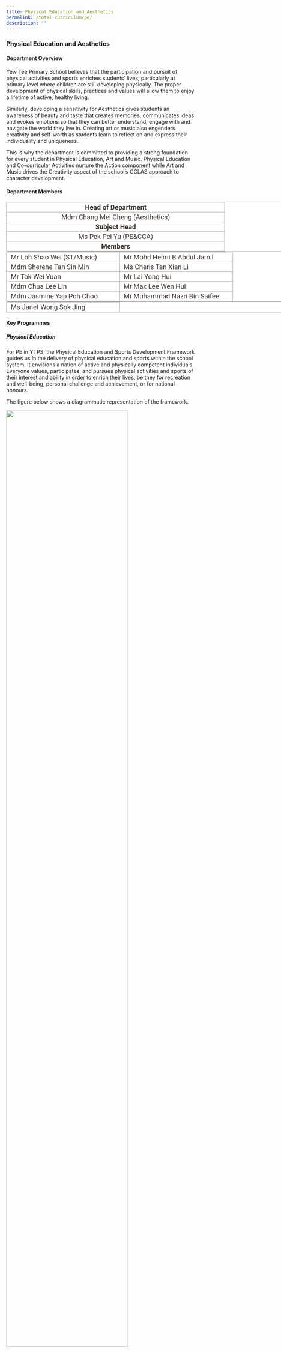 ```yaml
---
title: Physical Education and Aesthetics
permalink: /total-curriculum/pe/
description: ""
---
```

### Physical Education and Aesthetics

#### Department Overview
Yew Tee Primary School believes that the participation and pursuit of physical activities and sports enriches students’ lives, particularly at primary level where children are still developing physically. The proper development of physical skills, practices and values will allow them to enjoy a lifetime of active, healthy living.

Similarly, developing a sensitivity for Aesthetics gives students an awareness of beauty and taste that creates memories, communicates ideas and evokes emotions so that they can better understand, engage with and navigate the world they live in. Creating art or music also engenders creativity and self-worth as students learn to reflect on and express their individuality and uniqueness.

This is why the department is committed to providing a strong foundation for every student in Physical Education, Art and Music. Physical Education and Co-curricular Activities nurture the Action component while Art and Music drives the Creativity aspect of the school’s CCLAS approach to character development.

#### Department Members

<table class="ive_eobj_center iveo_table ives_tab_simple3" style="margin: auto; outline: 0px; padding: 0px; border-collapse: collapse; clear: both; border: 1px solid rgb(170, 170, 170); text-align: justify; color: rgb(61, 51, 47); font-family: Roboto, sans-serif; font-size: 18px; font-style: normal; font-variant-ligatures: normal; font-variant-caps: normal; font-weight: 400; letter-spacing: normal; orphans: 2; text-transform: none; white-space: normal; widows: 2; word-spacing: 0px; -webkit-text-stroke-width: 0px; background-color: rgb(255, 255, 255); text-decoration-thickness: initial; text-decoration-style: initial; text-decoration-color: initial; width: 760px;"><tbody style="margin: 0px; outline: 0px; padding: 0px; text-align: justify;"><tr style="margin: 0px; outline: 0px; padding: 0px; text-align: justify;"><td colspan="2" width="575" style="margin: 0px; outline: 0px; padding: 2px; text-align: center; border: 1px solid rgb(170, 170, 170);"><b style="margin: 0px; outline: 0px; padding: 0px; text-align: justify;">Head of Department<br style="margin: 0px; outline: 0px; padding: 0px; text-align: justify;"></b></td></tr><tr style="margin: 0px; outline: 0px; padding: 0px; text-align: justify;"><td colspan="2" width="575" style="margin: 0px; outline: 0px; padding: 2px; text-align: center; border: 1px solid rgb(170, 170, 170);">Mdm Chang Mei Cheng (Aesthetics)<br style="margin: 0px; outline: 0px; padding: 0px; text-align: justify;"></td></tr><tr style="margin: 0px; outline: 0px; padding: 0px; text-align: justify;"><td colspan="2" width="575" style="margin: 0px; outline: 0px; padding: 2px; text-align: center; border: 1px solid rgb(170, 170, 170);"><b style="margin: 0px; outline: 0px; padding: 0px; text-align: justify;">Subject Head<br style="margin: 0px; outline: 0px; padding: 0px; text-align: justify;"></b></td></tr><tr style="margin: 0px; outline: 0px; padding: 0px; text-align: justify;"><td colspan="2" width="575" style="margin: 0px; outline: 0px; padding: 2px; text-align: center; border: 1px solid rgb(170, 170, 170);">Ms Pek Pei Yu (PE&amp;CCA)<br style="margin: 0px; outline: 0px; padding: 0px; text-align: justify;"></td></tr><tr style="margin: 0px; outline: 0px; padding: 0px; text-align: justify;"><td colspan="2" width="575" style="margin: 0px; outline: 0px; padding: 2px; text-align: center; border: 1px solid rgb(170, 170, 170);"><b style="margin: 0px; outline: 0px; padding: 0px; text-align: justify;">Members</b></td></tr></tbody></table><table class="ive_eobj_center iveo_table ives_tab_simple3" style="margin: auto; outline: 0px; padding: 0px; border-collapse: collapse; clear: both; border: 1px solid rgb(170, 170, 170); text-align: justify; color: rgb(61, 51, 47); font-family: Roboto, sans-serif; font-size: 18px; font-style: normal; font-variant-ligatures: normal; font-variant-caps: normal; font-weight: 400; letter-spacing: normal; orphans: 2; text-transform: none; white-space: normal; widows: 2; word-spacing: 0px; -webkit-text-stroke-width: 0px; background-color: rgb(255, 255, 255); text-decoration-thickness: initial; text-decoration-style: initial; text-decoration-color: initial; width: 760px;"><tbody style="margin: 0px; outline: 0px; padding: 0px; text-align: justify;"><tr style="margin: 0px; outline: 0px; padding: 0px; text-align: justify;"><td width="288" style="margin: 0px; outline: 0px; padding: 2px 2px 2px 10px; text-align: left; border: 1px solid rgb(170, 170, 170);">Mr Loh Shao Wei (ST/Music)<br style="margin: 0px; outline: 0px; padding: 0px; text-align: justify;"></td><td width="288" style="margin: 0px; outline: 0px; padding: 2px 2px 2px 10px; text-align: left; border: 1px solid rgb(170, 170, 170);">Mr Mohd Helmi B Abdul Jamil<br style="margin: 0px; outline: 0px; padding: 0px; text-align: justify;"></td></tr><tr style="margin: 0px; outline: 0px; padding: 0px; text-align: justify;"><td width="288" style="margin: 0px; outline: 0px; padding: 2px 2px 2px 10px; text-align: left; border: 1px solid rgb(170, 170, 170);">Mdm Sherene Tan Sin Min<br style="margin: 0px; outline: 0px; padding: 0px; text-align: justify;"></td><td width="288" style="margin: 0px; outline: 0px; padding: 2px 2px 2px 10px; text-align: left; border: 1px solid rgb(170, 170, 170);">Ms Cheris Tan Xian Li<br style="margin: 0px; outline: 0px; padding: 0px; text-align: justify;"></td></tr><tr style="margin: 0px; outline: 0px; padding: 0px; text-align: justify;"><td width="288" style="margin: 0px; outline: 0px; padding: 2px 2px 2px 10px; text-align: left; border: 1px solid rgb(170, 170, 170);">Mr Tok Wei Yuan<br style="margin: 0px; outline: 0px; padding: 0px; text-align: justify;"></td><td width="288" style="margin: 0px; outline: 0px; padding: 2px 2px 2px 10px; text-align: left; border: 1px solid rgb(170, 170, 170);">Mr Lai Yong Hui<br style="margin: 0px; outline: 0px; padding: 0px; text-align: justify;"></td></tr><tr style="margin: 0px; outline: 0px; padding: 0px; text-align: justify;"><td width="288" style="margin: 0px; outline: 0px; padding: 2px 2px 2px 10px; text-align: left; border: 1px solid rgb(170, 170, 170);">Mdm Chua Lee Lin<br style="margin: 0px; outline: 0px; padding: 0px; text-align: justify;"></td><td width="288" style="margin: 0px; outline: 0px; padding: 2px 2px 2px 10px; text-align: left; border: 1px solid rgb(170, 170, 170);">Mr Max Lee Wen Hui<br style="margin: 0px; outline: 0px; padding: 0px; text-align: justify;"></td></tr><tr style="margin: 0px; outline: 0px; padding: 0px; text-align: justify;"><td width="288" style="margin: 0px; outline: 0px; padding: 2px 2px 2px 10px; text-align: left; border: 1px solid rgb(170, 170, 170);">Mdm Jasmine Yap Poh Choo<br style="margin: 0px; outline: 0px; padding: 0px; text-align: justify;"></td><td width="288" style="margin: 0px; outline: 0px; padding: 2px 2px 2px 10px; text-align: left; border: 1px solid rgb(170, 170, 170);">Mr Muhammad Nazri Bin Saifee</td></tr></tbody></table><table class="ive_eobj_center iveo_table ives_tab_simple3" style="margin: auto; outline: 0px; padding: 0px; border-collapse: collapse; clear: both; border: 1px solid rgb(170, 170, 170); text-align: justify; color: rgb(61, 51, 47); font-family: Roboto, sans-serif; font-size: 18px; font-style: normal; font-variant-ligatures: normal; font-variant-caps: normal; font-weight: 400; letter-spacing: normal; orphans: 2; text-transform: none; white-space: normal; widows: 2; word-spacing: 0px; -webkit-text-stroke-width: 0px; background-color: rgb(255, 255, 255); text-decoration-thickness: initial; text-decoration-style: initial; text-decoration-color: initial; width: 760px;"><tbody style="margin: 0px; outline: 0px; padding: 0px; text-align: justify;"><tr style="margin: 0px; outline: 0px; padding: 0px; text-align: justify;"><td width="288" style="margin: 0px; outline: 0px; padding: 2px 2px 2px 10px; text-align: left; border: 1px solid rgb(170, 170, 170);">Ms Janet Wong Sok Jing<br style="margin: 0px; outline: 0px; padding: 0px; text-align: justify;"></td></tr></tbody></table>

#### Key Programmes

##### Physical Education
For PE in YTPS, the Physical Education and Sports Development Framework guides us in the delivery of physical education and sports within the school system. It envisions a nation of active and physically competent individuals. Everyone values, participates, and pursues physical activities and sports of their interest and ability in order to enrich their lives, be they for recreation and well-being, personal challenge and achievement, or for national honours.

The figure below shows a diagrammatic representation of the framework.

<img src="/images/PE%20framework.png" 
     style="width:80%">
		 
The key developmental programmes are:


|||
| -------- | -------- |
|Primary 1|Caterpillar Series|
|Primary 2|Caterpillar Series, P2 CCA Experience|
|Primary 3|Chrysalis Series, Unstructured Play|
|Primary 4|Chrysalis Series, NAPFA Test, Unstructured Play|
|Primary 5|Butterfly Series, P5 Adventure Camp, Swimsafer Programme|
|Primary 6|Butterfly Series, NAPFA Test, P6 Olympiad|
<table class="iveo_table ives_tab_simple3 ive_eobj_center" style="margin: auto; outline: 0px; padding: 0px; border-collapse: collapse; clear: both; border: 1px solid rgb(170, 170, 170); text-align: justify; color: rgb(61, 51, 47); font-family: Roboto, sans-serif; font-size: 18px; font-style: normal; font-variant-ligatures: normal; font-variant-caps: normal; font-weight: 400; letter-spacing: normal; orphans: 2; text-transform: none; white-space: normal; widows: 2; word-spacing: 0px; -webkit-text-stroke-width: 0px; background-color: rgb(255, 255, 255); text-decoration-thickness: initial; text-decoration-style: initial; text-decoration-color: initial; width: 760px;"><tbody style="margin: 0px; outline: 0px; padding: 0px; text-align: justify;"><tr style="margin: 0px; outline: 0px; padding: 0px; text-align: justify;"><td width="90" style="margin: 0px; outline: 0px; padding: 2px; text-align: left; border: 1px solid rgb(170, 170, 170);">Primary 1<br style="margin: 0px; outline: 0px; padding: 0px; text-align: justify;"></td><td width="450" style="margin: 0px; outline: 0px; padding: 2px; text-align: left; border: 1px solid rgb(170, 170, 170);">Caterpillar Series<br style="margin: 0px; outline: 0px; padding: 0px; text-align: justify;"></td></tr><tr style="margin: 0px; outline: 0px; padding: 0px; text-align: justify;"><td width="90" style="margin: 0px; outline: 0px; padding: 2px; text-align: left; border: 1px solid rgb(170, 170, 170);">Primary 2<br style="margin: 0px; outline: 0px; padding: 0px; text-align: justify;"></td><td width="450" style="margin: 0px; outline: 0px; padding: 2px; text-align: left; border: 1px solid rgb(170, 170, 170);">Caterpillar Series, P2 CCA Experience<br style="margin: 0px; outline: 0px; padding: 0px; text-align: justify;"></td></tr><tr style="margin: 0px; outline: 0px; padding: 0px; text-align: justify;"><td width="90" style="margin: 0px; outline: 0px; padding: 2px; text-align: left; border: 1px solid rgb(170, 170, 170);">Primary 3<br style="margin: 0px; outline: 0px; padding: 0px; text-align: justify;"></td><td width="450" style="margin: 0px; outline: 0px; padding: 2px; text-align: left; border: 1px solid rgb(170, 170, 170);">Chrysalis Series, Unstructured Play<br style="margin: 0px; outline: 0px; padding: 0px; text-align: justify;"></td></tr><tr style="margin: 0px; outline: 0px; padding: 0px; text-align: justify;"><td width="90" style="margin: 0px; outline: 0px; padding: 2px; text-align: left; border: 1px solid rgb(170, 170, 170);">Primary 4<br style="margin: 0px; outline: 0px; padding: 0px; text-align: justify;"></td><td width="450" style="margin: 0px; outline: 0px; padding: 2px; text-align: left; border: 1px solid rgb(170, 170, 170);">Chrysalis Series, NAPFA Test, Swimsafer Programme, Unstructured Play<br style="margin: 0px; outline: 0px; padding: 0px; text-align: justify;"></td></tr><tr style="margin: 0px; outline: 0px; padding: 0px; text-align: justify;"><td width="90" style="margin: 0px; outline: 0px; padding: 2px; text-align: left; border: 1px solid rgb(170, 170, 170);">Primary 5<br style="margin: 0px; outline: 0px; padding: 0px; text-align: justify;"></td><td width="450" style="margin: 0px; outline: 0px; padding: 2px; text-align: left; border: 1px solid rgb(170, 170, 170);">Butterfly Series, P5 Adventure Camp<br style="margin: 0px; outline: 0px; padding: 0px; text-align: justify;"></td></tr><tr style="margin: 0px; outline: 0px; padding: 0px; text-align: justify;"><td width="90" style="margin: 0px; outline: 0px; padding: 2px; text-align: left; border: 1px solid rgb(170, 170, 170);">Primary 6<br style="margin: 0px; outline: 0px; padding: 0px; text-align: justify;"></td><td width="450" style="margin: 0px; outline: 0px; padding: 2px; text-align: left; border: 1px solid rgb(170, 170, 170);">Butterfly Series, NAPFA Test, P6 Olympiad</td></tr></tbody></table>

<img src="/images/pe%20photos%20new.gif" 
     style="width:70%">
		 
##### Art Education

The aims of art education are to enable every child to:
*   enjoy art
*   communicate visually
*   make meaning through connecting with society and culture

Domain and key competencies:

<table class="iveo_table ives_tab_simple3 ive_eobj_center" style="margin: auto; outline: 0px; padding: 0px; border-collapse: collapse; clear: both; border: 1px solid rgb(170, 170, 170); text-align: left; color: rgb(61, 51, 47); font-family: Roboto, sans-serif; font-size: 18px; font-style: normal; font-variant-ligatures: normal; font-variant-caps: normal; font-weight: 400; letter-spacing: normal; orphans: 2; text-transform: none; white-space: normal; widows: 2; word-spacing: 0px; -webkit-text-stroke-width: 0px; background-color: rgb(255, 255, 255); text-decoration-thickness: initial; text-decoration-style: initial; text-decoration-color: initial; width: 760px;"><tbody style="margin: 0px; outline: 0px; padding: 0px; text-align: justify;"><tr style="margin: 0px; outline: 0px; padding: 0px; text-align: justify;"><td width="184" style="margin: 0px; outline: 0px; padding: 2px; text-align: left; border: 1px solid rgb(170, 170, 170);">See<br style="margin: 0px; outline: 0px; padding: 0px; text-align: justify;"></td><td width="184" style="margin: 0px; outline: 0px; padding: 2px; text-align: left; border: 1px solid rgb(170, 170, 170);">Express<br style="margin: 0px; outline: 0px; padding: 0px; text-align: justify;"></td><td width="184" style="margin: 0px; outline: 0px; padding: 2px; text-align: left; border: 1px solid rgb(170, 170, 170);">Appreciate<br style="margin: 0px; outline: 0px; padding: 0px; text-align: justify;"></td></tr><tr style="margin: 0px; outline: 0px; padding: 0px; text-align: justify;"><td width="184" valign="top" style="margin: 0px; outline: 0px; padding: 2px; text-align: left; border: 1px solid rgb(170, 170, 170);">
Through observation of their surroundings, students analyse and reflect on their visual and other experiences. By recording and interpreting this information, students will develop their skills in observation and visual inquiry, equipping them with tools to capture their observations and reflect on the outcome.
<br style="margin: 0px; outline: 0px; padding: 0px; text-align: justify;"></td><td width="184" valign="top" style="margin: 0px; outline: 0px; padding: 2px; text-align: left; border: 1px solid rgb(170, 170, 170);">
Students learn to express themselves through art by generate ideas from observation and exploring ways to create and communicate by using all sorts of materials, art forms and tools. Students also experiment and innovate with visual elements, qualities of materials, tools and artistic processes in order show their intention through their artwork.
<br style="margin: 0px; outline: 0px; padding: 0px; text-align: justify;"></td><td width="184" valign="top" style="margin: 0px; outline: 0px; padding: 2px; text-align: justify; border: 1px solid rgb(170, 170, 170);"><div style="margin: 0px; outline: 0px; padding: 0px; line-height: 24px !important; color: rgb(61, 51, 47); font-family: Roboto, sans-serif; font-size: 18px; font-weight: 400; text-align: left;">Students learn how to express their appreciation for art through acquiring skills and using appropriate vocabulary to discuss and interpret artworks. This leads to a deeper understanding of Singapore and the world around them, allowing them to drawing
inspiration from their environment. By learning
about artworks and artists from local and other cultures, this also leads them to become more well-rounded individuals who are better able to navigate the rich cultural landscape that is contemporary Singapore.</div></td></tr></tbody></table>

Key developmental programmes are:

<table class="ive_eobj_center iveo_table ives_tab_simple3" style="margin: auto; outline: 0px; padding: 0px; border-collapse: collapse; clear: both; border: 1px solid rgb(170, 170, 170); text-align: justify; color: rgb(61, 51, 47); font-family: Roboto, sans-serif; font-size: 18px; font-style: normal; font-variant-ligatures: normal; font-variant-caps: normal; font-weight: 400; letter-spacing: normal; orphans: 2; text-transform: none; white-space: normal; widows: 2; word-spacing: 0px; -webkit-text-stroke-width: 0px; background-color: rgb(255, 255, 255); text-decoration-thickness: initial; text-decoration-style: initial; text-decoration-color: initial; width: 760px;"><tbody style="margin: 0px; outline: 0px; padding: 0px; text-align: justify;"><tr style="margin: 0px; outline: 0px; padding: 0px; text-align: justify;"><td width="90" style="margin: 0px; outline: 0px; padding: 2px; text-align: left; border: 1px solid rgb(170, 170, 170);">Primary 1<br style="margin: 0px; outline: 0px; padding: 0px; text-align: justify;"></td><td width="450" style="margin: 0px; outline: 0px; padding: 2px; text-align: left; border: 1px solid rgb(170, 170, 170);">
Exploring Art, Expressing Self
<br style="margin: 0px; outline: 0px; padding: 0px; text-align: justify;"></td></tr><tr style="margin: 0px; outline: 0px; padding: 0px; text-align: justify;"><td width="90" style="margin: 0px; outline: 0px; padding: 2px; text-align: left; border: 1px solid rgb(170, 170, 170);">Primary 2<br style="margin: 0px; outline: 0px; padding: 0px; text-align: justify;"></td><td width="450" style="margin: 0px; outline: 0px; padding: 2px; text-align: left; border: 1px solid rgb(170, 170, 170);">Cultural Exposure, Making Marks<br style="margin: 0px; outline: 0px; padding: 0px; text-align: justify;"></td></tr><tr style="margin: 0px; outline: 0px; padding: 0px; text-align: justify;"><td width="90" style="margin: 0px; outline: 0px; padding: 2px; text-align: left; border: 1px solid rgb(170, 170, 170);">Primary 3<br style="margin: 0px; outline: 0px; padding: 0px; text-align: justify;"></td><td width="450" style="margin: 0px; outline: 0px; padding: 2px; text-align: left; border: 1px solid rgb(170, 170, 170);">Composing Images, Recycling Materials<br style="margin: 0px; outline: 0px; padding: 0px; text-align: justify;"></td></tr><tr style="margin: 0px; outline: 0px; padding: 0px; text-align: justify;"><td width="90" style="margin: 0px; outline: 0px; padding: 2px; text-align: left; border: 1px solid rgb(170, 170, 170);">Primary 4<br style="margin: 0px; outline: 0px; padding: 0px; text-align: justify;"></td><td width="450" style="margin: 0px; outline: 0px; padding: 2px; text-align: left; border: 1px solid rgb(170, 170, 170);">Environment and Heritage, Rendering Space<br style="margin: 0px; outline: 0px; padding: 0px; text-align: justify;"></td></tr><tr style="margin: 0px; outline: 0px; padding: 0px; text-align: justify;"><td width="90" style="margin: 0px; outline: 0px; padding: 2px; text-align: left; border: 1px solid rgb(170, 170, 170);">Primary 5<br style="margin: 0px; outline: 0px; padding: 0px; text-align: justify;"></td><td width="450" style="margin: 0px; outline: 0px; padding: 2px; text-align: left; border: 1px solid rgb(170, 170, 170);">Rendering in 3D, Graphic Design<br style="margin: 0px; outline: 0px; padding: 0px; text-align: justify;"></td></tr><tr style="margin: 0px; outline: 0px; padding: 0px; text-align: justify;"><td width="90" style="margin: 0px; outline: 0px; padding: 2px; text-align: left; border: 1px solid rgb(170, 170, 170);">Primary 6<br style="margin: 0px; outline: 0px; padding: 0px; text-align: justify;"></td><td width="450" style="margin: 0px; outline: 0px; padding: 2px; text-align: left; border: 1px solid rgb(170, 170, 170);">Visual Communication, Surrealism and Juxtaposition</td></tr></tbody></table>

<img src="/images/art%20education.gif" 
     style="width:70%">
		 
##### Music Education

The aims for music education are to:

*   develop awareness and appreciation of music in local and global cultures
*   develop ability for creative expression and communication through music
*   provide the basis to develop an informed and life-long involvement in music

<img src="/images/Music%20Concepts.png" 
     style="width:70%">

Learning Outcomes:  
LO1: Perform Music in both instrumental and vocal settings, individually and in groups <br>
LO2: Create Music in both instrumental and vocal settings, individually and in groups <br>
LO3: Listen and Respond to Music <br>
LO4: Appreciate Music in local and global cultures <br>
LO5: Understand musical elements and concepts

Key developmental programmes are:

<table class="iveo_table ives_tab_simple3 ive_eobj_center" style="margin: auto; outline: 0px; padding: 0px; border-collapse: collapse; clear: both; border: 1px solid rgb(170, 170, 170); text-align: justify; color: rgb(61, 51, 47); font-family: Roboto, sans-serif; font-size: 18px; font-style: normal; font-variant-ligatures: normal; font-variant-caps: normal; font-weight: 400; letter-spacing: normal; orphans: 2; text-transform: none; white-space: normal; widows: 2; word-spacing: 0px; -webkit-text-stroke-width: 0px; background-color: rgb(255, 255, 255); text-decoration-thickness: initial; text-decoration-style: initial; text-decoration-color: initial; width: 760px;"><tbody style="margin: 0px; outline: 0px; padding: 0px; text-align: justify;"><tr style="margin: 0px; outline: 0px; padding: 0px; text-align: justify;"><td width="90" style="margin: 0px; outline: 0px; padding: 2px; text-align: left; border: 1px solid rgb(170, 170, 170);">Primary 1<br style="margin: 0px; outline: 0px; padding: 0px; text-align: justify;"></td><td width="450" style="margin: 0px; outline: 0px; padding: 2px; text-align: left; border: 1px solid rgb(170, 170, 170);">Singing Games<br style="margin: 0px; outline: 0px; padding: 0px; text-align: justify;"></td></tr><tr style="margin: 0px; outline: 0px; padding: 0px; text-align: justify;"><td width="90" style="margin: 0px; outline: 0px; padding: 2px; text-align: left; border: 1px solid rgb(170, 170, 170);">Primary 2<br style="margin: 0px; outline: 0px; padding: 0px; text-align: justify;"></td><td width="450" style="margin: 0px; outline: 0px; padding: 2px; text-align: left; border: 1px solid rgb(170, 170, 170);">Angklung Playing<br style="margin: 0px; outline: 0px; padding: 0px; text-align: justify;"></td></tr><tr style="margin: 0px; outline: 0px; padding: 0px; text-align: justify;"><td width="90" style="margin: 0px; outline: 0px; padding: 2px; text-align: left; border: 1px solid rgb(170, 170, 170);">Primary 3<br style="margin: 0px; outline: 0px; padding: 0px; text-align: justify;"></td><td width="450" style="margin: 0px; outline: 0px; padding: 2px; text-align: left; border: 1px solid rgb(170, 170, 170);">Ethnic Percussion<br style="margin: 0px; outline: 0px; padding: 0px; text-align: justify;"></td></tr><tr style="margin: 0px; outline: 0px; padding: 0px; text-align: justify;"><td width="90" style="margin: 0px; outline: 0px; padding: 2px; text-align: left; border: 1px solid rgb(170, 170, 170);">Primary 4<br style="margin: 0px; outline: 0px; padding: 0px; text-align: justify;"></td><td width="450" style="margin: 0px; outline: 0px; padding: 2px; text-align: left; border: 1px solid rgb(170, 170, 170);">Ensemble Playing<br style="margin: 0px; outline: 0px; padding: 0px; text-align: justify;"></td></tr><tr style="margin: 0px; outline: 0px; padding: 0px; text-align: justify;"><td width="90" style="margin: 0px; outline: 0px; padding: 2px; text-align: left; border: 1px solid rgb(170, 170, 170);">Primary 5<br style="margin: 0px; outline: 0px; padding: 0px; text-align: justify;"></td><td width="450" style="margin: 0px; outline: 0px; padding: 2px; text-align: left; border: 1px solid rgb(170, 170, 170);">Garageband<br style="margin: 0px; outline: 0px; padding: 0px; text-align: justify;"></td></tr><tr style="margin: 0px; outline: 0px; padding: 0px; text-align: justify;"><td width="90" style="margin: 0px; outline: 0px; padding: 2px; text-align: left; border: 1px solid rgb(170, 170, 170);">Primary 6<br style="margin: 0px; outline: 0px; padding: 0px; text-align: justify;"></td><td width="450" style="margin: 0px; outline: 0px; padding: 2px; text-align: left; border: 1px solid rgb(170, 170, 170);">Ukulele Playing</td></tr></tbody></table>

<img src="/images/music%20education.gif" 
     style="width:70%">
		 
##### Co-curriculum – Programme for Active Learning

The school offers Programme for Active Learning (PAL) that focuses on learning beyond the classroom. This is in line with MOE’s approach in learning to prepare students for the 21st Century and to bring about Joy of Learning, Entrepreneurial Dare and Singapore Spirit.

PAL provides students the opportunity to experience the joy of learning through the acquisition of new skills and the discovery of new interests. They will also display traits of Entrepreneurial Dare and a Growth Mindset of ‘I Can learn’ by thinking of innovative ways of doing tasks. The students preserve to solve problems posed to them during the PAL activities. PAL is customised to encourage students to embrace the Singapore Spirit. This is achieved through character development embedded in the activities where students learn how to work as a team and accepting each other’s differences. They also give peer support to their friends during group activities where they learn how to ask for help politely but also give a helping hand to a friend in need. This set their journey into becoming Reflective Learners and Gracious Citizens.

The table below shows the exciting activities in PAL sports, outdoor education, performing and visual arts that the Primary 1 and Primary 2 students are experiencing in the various PAL modules:

<table class="ive_eobj_center iveo_table ives_tab_simple3" style="margin: auto; outline: 0px; padding: 0px; border-collapse: collapse; clear: both; border: 1px solid rgb(170, 170, 170); text-align: justify; color: rgb(61, 51, 47); font-family: Roboto, sans-serif; font-size: 18px; font-style: normal; font-variant-ligatures: normal; font-variant-caps: normal; font-weight: 400; letter-spacing: normal; orphans: 2; text-transform: none; white-space: normal; widows: 2; word-spacing: 0px; -webkit-text-stroke-width: 0px; background-color: rgb(255, 255, 255); text-decoration-thickness: initial; text-decoration-style: initial; text-decoration-color: initial; width: 760px;"><tbody style="margin: 0px; outline: 0px; padding: 0px; text-align: justify;"><tr style="margin: 0px; outline: 0px; padding: 0px; text-align: justify;"><td width="110" style="margin: 0px; outline: 0px; padding: 2px; text-align: left; border: 1px solid rgb(170, 170, 170);"><br class="Apple-interchange-newline">Module 1<br style="margin: 0px; outline: 0px; padding: 0px; text-align: justify;"></td><td width="162" style="margin: 0px; outline: 0px; padding: 2px; text-align: left; border: 1px solid rgb(170, 170, 170);">Module 2<br style="margin: 0px; outline: 0px; padding: 0px; text-align: justify;"></td><td width="148" style="margin: 0px; outline: 0px; padding: 2px; text-align: left; border: 1px solid rgb(170, 170, 170);">Module 3<br style="margin: 0px; outline: 0px; padding: 0px; text-align: justify;"></td></tr><tr style="margin: 0px; outline: 0px; padding: 0px; text-align: justify;"><td width="140" style="margin: 0px; outline: 0px; padding: 2px; text-align: left; border: 1px solid rgb(170, 170, 170);">Primary 1<br style="margin: 0px; outline: 0px; padding: 0px; text-align: justify;"></td><td width="110" style="margin: 0px; outline: 0px; padding: 2px; text-align: left; border: 1px solid rgb(170, 170, 170);">PAL Dance<br style="margin: 0px; outline: 0px; padding: 0px; text-align: justify;"></td><td width="162" style="margin: 0px; outline: 0px; padding: 2px; text-align: left; border: 1px solid rgb(170, 170, 170);">PAL Drama<br style="margin: 0px; outline: 0px; padding: 0px; text-align: justify;"></td><td width="148" style="margin: 0px; outline: 0px; padding: 2px; text-align: left; border: 1px solid rgb(170, 170, 170);">PAL Sports and Games<br style="margin: 0px; outline: 0px; padding: 0px; text-align: justify;"></td></tr><tr style="margin: 0px; outline: 0px; padding: 0px; text-align: justify;"><td width="140" style="margin: 0px; outline: 0px; padding: 2px; text-align: left; border: 1px solid rgb(170, 170, 170);">Primary 2<br style="margin: 0px; outline: 0px; padding: 0px; text-align: justify;"></td><td width="110" style="margin: 0px; outline: 0px; padding: 2px; text-align: left; border: 1px solid rgb(170, 170, 170);">PAL Art<br style="margin: 0px; outline: 0px; padding: 0px; text-align: justify;"></td><td width="162" style="margin: 0px; outline: 0px; padding: 2px; text-align: left; border: 1px solid rgb(170, 170, 170);">PAL Outdoor Education<br style="margin: 0px; outline: 0px; padding: 0px; text-align: justify;"></td><td width="148" style="margin: 0px; outline: 0px; padding: 2px; text-align: left; border: 1px solid rgb(170, 170, 170);">PAL Music<br style="margin: 0px; outline: 0px; padding: 0px; text-align: justify;"></td></tr></tbody></table>

<img src="/images/active%20learning.gif" 
     style="width:70%">
		 
##### Characteristics of PAL Modules

All the modules engage students through their heads, hearts and hands. They are designed with the following five characteristics in mind:

**1\. Experiential in nature** <br>
They provide students with meaningful engagement through experiential learning in a safe environment. Reflection time is included to give students opportunities to express their thoughts and feelings, and build confidence in communication.

**2\. Encompasses learning in a creative way**<br>
They provide students the space to explore ideas to a new situation, to deepen their learning, make new connections to the previous skills and knowledge, and make new self-discovery.

**3\. Provides opportunities for children to create**<br>
They provide opportunity for creative expression which helps students learn at a deeper level, provides enjoyment and leads to problem-solving.

**4\. Incorporates values education and social-emotional learning**<br>
Through individual and group activities, students are able to learn about themselves and understand how to better relate to and work with others in a team, which is an important competency to acquire to thrive in a globalised world.

**5\. Fun and enjoyable**<br>
By focusing on the process of learning, the thinking and doing during the experience, and not just on the end product and skills acquisition, PAL allows students to expand into new areas that are both enjoyable and challenging so that they will be able to make connections and appreciate the finer things in life.
